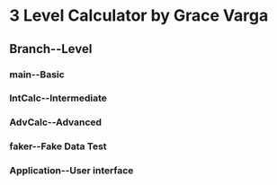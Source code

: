 # 3 Level Calculator by Grace Varga
## Branch--Level
### main--Basic
### IntCalc--Intermediate
### AdvCalc--Advanced
### faker--Fake Data Test
### Application--User interface
